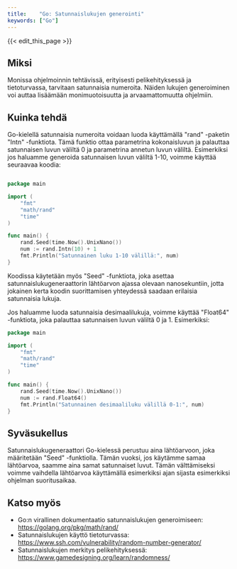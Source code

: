 ```yaml
---
title:    "Go: Satunnaislukujen generointi"
keywords: ["Go"]
---
```


{{< edit_this_page >}}

## Miksi

Monissa ohjelmoinnin tehtävissä, erityisesti pelikehityksessä ja tietoturvassa, tarvitaan satunnaisia numeroita. Näiden lukujen generoiminen voi auttaa lisäämään monimuotoisuutta ja arvaamattomuutta ohjelmiin. 

## Kuinka tehdä

Go-kielellä satunnaisia numeroita voidaan luoda käyttämällä "rand" -paketin "Intn" -funktiota. Tämä funktio ottaa parametrina kokonaisluvun ja palauttaa satunnaisen luvun väliltä 0 ja parametrina annetun luvun väliltä. Esimerkiksi jos haluamme generoida satunnaisen luvun väliltä 1-10, voimme käyttää seuraavaa koodia:

```Go 

package main

import (
    "fmt"
    "math/rand"
    "time"
)

func main() {
    rand.Seed(time.Now().UnixNano())
    num := rand.Intn(10) + 1
    fmt.Println("Satunnainen luku 1-10 välillä:", num)
}
```

Koodissa käytetään myös "Seed" -funktiota, joka asettaa satunnaislukugeneraattorin lähtöarvon ajassa olevaan nanosekuntiin, jotta jokainen kerta koodin suorittamisen yhteydessä saadaan erilaisia satunnaisia lukuja.

Jos haluamme luoda satunnaisia desimaalilukuja, voimme käyttää "Float64" -funktiota, joka palauttaa satunnaisen luvun väliltä 0 ja 1. Esimerkiksi:

```Go
package main

import (
    "fmt"
    "math/rand"
    "time"
)

func main() {
    rand.Seed(time.Now().UnixNano())
    num := rand.Float64()
    fmt.Println("Satunnainen desimaaliluku välillä 0-1:", num)
}
```

## Syväsukellus

Satunnaislukugeneraattori Go-kielessä perustuu aina lähtöarvoon, joka määritetään "Seed" -funktiolla. Tämän vuoksi, jos käytämme samaa lähtöarvoa, saamme aina samat satunnaiset luvut. Tämän välttämiseksi voimme vaihdella lähtöarvoa käyttämällä esimerkiksi ajan sijasta esimerkiksi ohjelman suoritusaikaa.

## Katso myös

- Go:n virallinen dokumentaatio satunnaislukujen generoimiseen: https://golang.org/pkg/math/rand/
- Satunnaislukujen käyttö tietoturvassa: https://www.ssh.com/vulnerability/random-number-generator/
- Satunnaislukujen merkitys pelikehityksessä: https://www.gamedesigning.org/learn/randomness/
